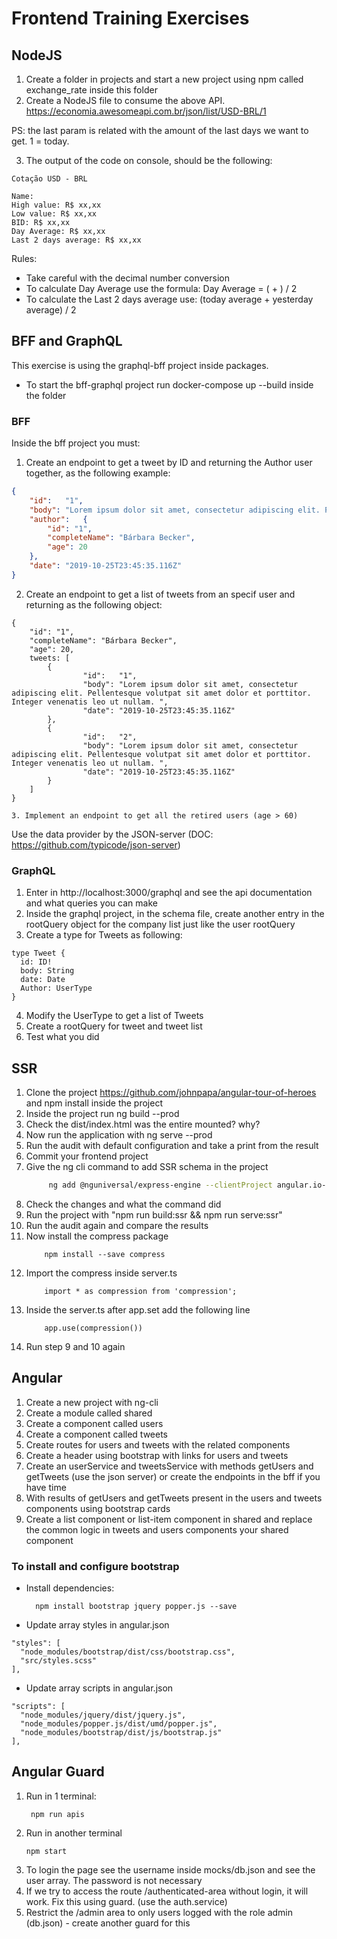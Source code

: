 # Frontend Training Exercises

## NodeJS

1. Create a folder in projects and start a new project using npm called  exchange_rate inside this folder
2. Create a NodeJS file to consume the above API.
https://economia.awesomeapi.com.br/json/list/USD-BRL/1

PS: the last param is related with the amount of the last days we want to get. 1 = today.


3. The output of the code  on console, should be the following:

```
Cotação USD - BRL

Name: 
High value: R$ xx,xx
Low value: R$ xx,xx
BID: R$ xx,xx
Day Average: R$ xx,xx
Last 2 days average: R$ xx,xx
```

Rules: 

- Take careful with the decimal number conversion
- To calculate Day Average use the formula: Day Average = (<high value> + <low value>) / 2
- To calculate the Last 2 days average use:  (today average + yesterday average) / 2

## BFF and GraphQL

This exercise is using the graphql-bff project inside packages.

- To start the bff-graphql project run docker-compose up --build inside the folder

### BFF
Inside the bff project you must:

1.  Create an endpoint to get a tweet by ID and returning the Author user together, as the following example:

```json
{
    "id":	"1",
    "body":	"Lorem ipsum dolor sit amet, consectetur adipiscing elit. Pellentesque volutpat sit amet dolor et porttitor. Integer venenatis leo ut nullam. ",
    "author":	{
        "id": "1",
        "completeName": "Bárbara Becker",
        "age": 20
    },
    "date":	"2019-10-25T23:45:35.116Z"
}
```
2. Create an endpoint to get a list of tweets from an specif user and returning as the following object:

```
{
    "id": "1",
    "completeName": "Bárbara Becker",
    "age": 20,
    tweets: [
        {
                "id":	"1",
                "body":	"Lorem ipsum dolor sit amet, consectetur adipiscing elit. Pellentesque volutpat sit amet dolor et porttitor. Integer venenatis leo ut nullam. ",
                "date":	"2019-10-25T23:45:35.116Z"
        },
        {
                "id":	"2",
                "body":	"Lorem ipsum dolor sit amet, consectetur adipiscing elit. Pellentesque volutpat sit amet dolor et porttitor. Integer venenatis leo ut nullam. ",
                "date":	"2019-10-25T23:45:35.116Z"
        }
    ]
}

3. Implement an endpoint to get all the retired users (age > 60)

```
Use the data provider by the JSON-server (DOC: https://github.com/typicode/json-server)

### GraphQL

1. Enter in http://localhost:3000/graphql and see the api documentation and what queries you can make
2. Inside the graphql project, in the schema file, create another entry in the rootQuery object for the company list just like the user rootQuery
3. Create a type for Tweets as following:

```
type Tweet {
  id: ID!
  body: String
  date: Date
  Author: UserType
}
```

4. Modify the UserType to get a list of Tweets
5. Create a rootQuery for tweet and tweet list
6. Test what you did

## SSR

1. Clone the project https://github.com/johnpapa/angular-tour-of-heroes and npm install inside the project
2. Inside the project run ng build --prod 
3. Check the dist/index.html was the entire mounted? why? 
4. Now run the application with ng serve --prod 
5. Run the audit with default configuration and take a print from the result
6. Commit your frontend project
7. Give the ng cli command to add SSR schema in the project 
   ```bash
        ng add @nguniversal/express-engine --clientProject angular.io-example
   ```
8.  Check the changes and what the command did
9.  Run the project with "npm run build:ssr && npm run serve:ssr"
10. Run the audit again and compare the results
11. Now install the compress package
    ```
        npm install --save compress
    ```
12. Import the compress inside server.ts
    ```
        import * as compression from 'compression';
    ```
13. Inside the server.ts after app.set add the following line
    ```
        app.use(compression())
    ```
14. Run step 9 and 10 again


## Angular

1. Create a new project with ng-cli
2. Create a module called shared
3. Create a component called users
4. Create a component called tweets
5. Create routes for users and tweets with the related components 
6. Create a header using bootstrap with links for users and tweets
7. Create an userService and tweetsService with methods getUsers and getTweets (use the json server) or create the endpoints in the bff if you have time
8. With results of getUsers and getTweets present in the users and tweets components using bootstrap cards
9. Create a list component or list-item component in shared and replace the common logic in tweets and users components your shared component


### To install and configure bootstrap

- Install dependencies:
  ```
    npm install bootstrap jquery popper.js --save
  ```
- Update array styles in angular.json

```
"styles": [
  "node_modules/bootstrap/dist/css/bootstrap.css",
  "src/styles.scss"
],
```

- Update array scripts in angular.json

```
"scripts": [
  "node_modules/jquery/dist/jquery.js",
  "node_modules/popper.js/dist/umd/popper.js",
  "node_modules/bootstrap/dist/js/bootstrap.js"
],
```
## Angular Guard

1. Run in 1 terminal:
   ```
    npm run apis
   ```
2. Run in another terminal
    ```
    npm start
    ```
3. To login the page see the username inside mocks/db.json and see the user array. The password is not necessary
4. If we try to access the route /authenticated-area without login, it will work. Fix this using guard. (use the auth.service)
5. Restrict the /admin area to only users logged with the role admin (db.json) - create another guard for this

